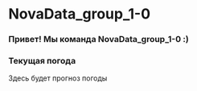 # NovaData_group_1-0
### Привет! Мы команда NovaData_group_1-0 :)

### Текущая погода
<!-- WEATHER:START -->
Здесь будет прогноз погоды
<!-- WEATHER:END -->
